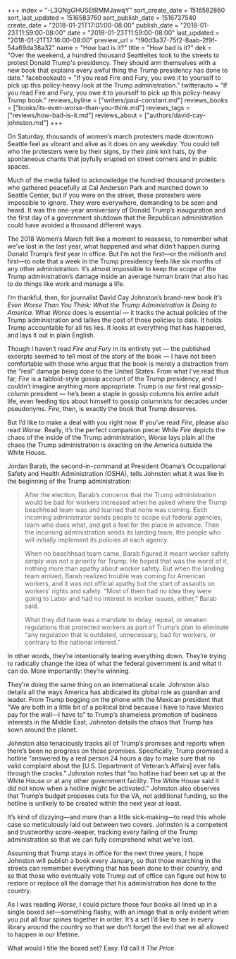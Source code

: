 +++
index = "-L3QNgGHUSEtRMMJawqY"
sort_create_date = 1516582860
sort_last_updated = 1516583760
sort_publish_date = 1516737540
create_date = "2018-01-21T17:01:00-08:00"
publish_date = "2018-01-23T11:59:00-08:00"
date = "2018-01-23T11:59:00-08:00"
last_updated = "2018-01-21T17:16:00-08:00"
preview_url = "f90d3a37-75f2-8aab-2f9f-54a69da38a32"
name = "How bad is it?"
title = "How bad is it?"
dek = "Over the weekend, a hundred thousand Seattleites took to the streets to protest Donald Trump's presidency. They should arm themselves with a new book that explains every awful thing the Trump presidency has done to date."
facebookauto = "If you read Fire and Fury, you owe it to yourself to pick up this policy-heavy look at the Trump administration."
twitterauto = "If you read Fire and Fury, you owe it to yourself to pick up this policy-heavy Trump book."
reviews_byline = ["writers/paul-constant.md"]
reviews_books = ["books/its-even-worse-than-you-think.md"]
reviews_tags = ["reviews/how-bad-is-it.md"]
reviews_about = ["authors/david-cay-johnston.md"]
+++

On Saturday, thousands of women’s march protesters made downtown Seattle feel as vibrant and alive as it does on any weekday. You could tell who the protesters were by their signs, by their pink knit hats, by the spontaneous chants that joyfully erupted on street corners and in public spaces. 

Much of the media failed to acknowledge the hundred thousand protesters who gathered peacefully at Cal Anderson Park and marched down to Seattle Center, but if you were on the street, these protesters were impossible to ignore. They were everywhere, demanding to be seen and heard. It was the one-year anniversary of Donald Trump’s inauguration and the first day of a government shutdown that the Republican administration could have avoided a thousand different ways. 

The 2018 Women’s March felt like a moment to reassess, to remember what we’ve lost in the last year, what happened and what didn’t happen during Donald Trump’s first year in office. But I’m not the first—or the millionth and first—to note that a week in the Trump presidency feels like six months of any other administration. It’s almost impossible to keep the scope of the Trump administration’s damage inside an average human brain that also has to do things like work and manage a life.

I’m thankful, then, for journalist David Cay Johnston’s brand-new book *It’s Even Worse Than You Think: What the Trump Administration Is Doing to America*. What *Worse* does is essential — it tracks the actual policies of the Trump administration and tallies the cost of those policies to date. It holds Trump accountable for all his lies. It looks at everything that has happened, and lays it out in plain English.

Though I haven’t read *Fire and Fury* in its entirety yet — the published excerpts seemed to tell most of the story of the book — I have not been comfortable with those who argue that the book is merely a distraction from the “real” damage being done to the United States. From what I’ve read thus far, *Fire* is a tabloid-style gossip account of the Trump presidency, and I couldn’t imagine anything more appropriate. Trump is our first real gossip-column president — he’s been a staple in gossip columns his entire adult life, even feeding tips about himself to gossip columnists for decades under pseudonyms. *Fire*, then, is exactly the book that Trump deserves.

But I’d like to make a deal with you right now. If you’ve read *Fire*, please also read *Worse*. Really, it’s the perfect companion piece: While *Fire* depicts the chaos of the inside of the Trump administration, *Worse* lays plain all the chaos the Trump administration is exacting on the America outside the White House. 

Jordan Barab, the second-in-command at President Obama’s Occupational Safety and Health Administration (OSHA), tells Johnston what it was like in the beginning of the Trump administration:

<blockquote><p>After the election, Barab’s concerns that the Trump administration would be bad for workers increased when he asked where the Trump beachhead team was and learned that none was coming. Each incoming administrator sends people to scope out federal agencies, learn who does what, and get a feel for the place in advance. Then the incoming administration sends its landing team, the people who will initially implement its policies at each agency.</p>

<p>When no beachhead team came, Barab figured it meant worker safety simply was not a priority for Trump. He hoped that was the worst of it, nothing more than apathy about worker safety. But when the landing team arrived, Barab realized trouble was coming for American workers, and it was not official apathy but the start of assaults on workers’ rights and safety. “Most of them had no idea they were going to Labor and had no interest in worker issues, either,” Barab said.</p>

<p>What they did have was a mandate to delay, repeal, or weaken regulations that protected workers as part of Trump’s plan to eliminate “any regulation that is outdated, unnecessary, bad for workers, or contrary to the national interest.”</p></blockquote>

In other words, they’re intentionally tearing everything down. They’re trying to radically change the idea of what the federal government is and what it can do. More importantly: they’re winning.

They’re doing the same thing on an international scale. Johnston also details all the ways America has abdicated its global role as guardian and leader. From Trump begging on the phone with the Mexican president that “We are both in a little bit of a political bind because I have to have Mexico pay for the wall—I have to” to Trump’s shameless promotion of business interests in the Middle East, Johnston details the chaos that Trump has sown around the planet.

Johnston also tenaciously tracks all of Trump’s promises and reports when there’s been no progress on those promises. Specifically, Trump promised a hotline “answered by a real person 24 hours a day to make sure that no valid complaint about the [U.S. Department of Veteran’s Affairs] ever falls through the cracks.” Johnston notes that “no hotline had been set up at the White House or at any other government facility. The White House said it did not know when a hotline might be activated.” Johnston also observes that Trump’s budget proposes cuts for the VA, not additional funding, so the hotline is unlikely to be created within the next year at least.

It’s kind of dizzying—and more than a little sick-making—to read this whole case so meticulously laid out between two covers. Johnston is a competent and trustworthy score-keeper, tracking every failing of the Trump administration so that we can fully comprehend what we’ve lost.

Assuming that Trump stays in office for the next three years, I hope Johnston will publish a book every January, so that those marching in the streets can remember everything that has been done to their country, and so that those who eventually vote Trump out of office can figure out how to restore or replace all the damage that his administration has done to the country. 

As I was reading *Worse*, I could picture those four books all lined up in a single boxed set—something flashy, with an image that is only evident when you put all four spines together in order. It’s a set I’d like to see in every library around the country so that we don’t forget the evil that we all allowed to happen in our lifetime. 

What would I title the boxed set? Easy. I’d call it *The Price*.
